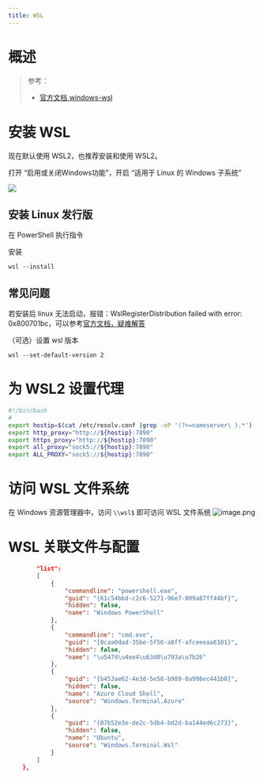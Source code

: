 ```yaml
---
title: WSL
---
```


# 概述

> 参考：
> - [官方文档,windows-wsl](https://docs.microsoft.com/zh-cn/windows/wsl/)


# 安装 WSL

现在默认使用 WSL2，也推荐安装和使用 WSL2。

打开 “启用或关闭Windows功能”，开启 “适用于 Linux 的 Windows 子系统”

![](https://notes-learning.oss-cn-beijing.aliyuncs.com/0-picgo/20230126182502.png)

## 安装 Linux 发行版

在 PowerShell 执行指令

安装

```
wsl --install
```

## 常见问题
若安装后 linux 无法启动，报错：WslRegisterDistribution failed with error: 0x800701bc，可以参考[官方文档，疑难解答](https://learn.microsoft.com/zh-cn/windows/wsl/troubleshooting)

（可选）设置 wsl 版本

```shell
wsl --set-default-version 2
```


# 为 WSL2 设置代理

```bash
#!/bin/bash
#
export hostip=$(cat /etc/resolv.conf |grep -oP '(?<=nameserver\ ).*')
export http_proxy="http://${hostip}:7890"
export https_proxy="http://${hostip}:7890"
export all_proxy="sock5://${hostip}:7890"
export ALL_PROXY="sock5://${hostip}:7890"
```

# 访问 WSL 文件系统

在 Windows 资源管理器中，访问 `\\wsl$` 即可访问 WSL 文件系统
![image.png](https://notes-learning.oss-cn-beijing.aliyuncs.com/tqwpkc/1654930585949-71f955ca-97c4-45d8-be77-a637670803eb.png)

# WSL 关联文件与配置

```json
        "list":
        [
            {
                "commandline": "powershell.exe",
                "guid": "{61c54bbd-c2c6-5271-96e7-009a87ff44bf}",
                "hidden": false,
                "name": "Windows PowerShell"
            },
            {
                "commandline": "cmd.exe",
                "guid": "{0caa0dad-35be-5f56-a8ff-afceeeaa6101}",
                "hidden": false,
                "name": "\u547d\u4ee4\u63d0\u793a\u7b26"
            },
            {
                "guid": "{b453ae62-4e3d-5e58-b989-0a998ec441b8}",
                "hidden": false,
                "name": "Azure Cloud Shell",
                "source": "Windows.Terminal.Azure"
            },
            {
                "guid": "{07b52e3e-de2c-5db4-bd2d-ba144ed6c273}",
                "hidden": false,
                "name": "Ubuntu",
                "source": "Windows.Terminal.Wsl"
            }
        ]
    },
```

